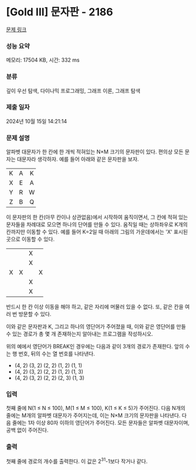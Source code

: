 # [Gold III] 문자판 - 2186 

[문제 링크](https://www.acmicpc.net/problem/2186) 

### 성능 요약

메모리: 17504 KB, 시간: 332 ms

### 분류

깊이 우선 탐색, 다이나믹 프로그래밍, 그래프 이론, 그래프 탐색

### 제출 일자

2024년 10월 15일 14:21:14

### 문제 설명

<p>알파벳 대문자가 한 칸에 한 개씩 적혀있는 N×M 크기의 문자판이 있다. 편의상 모든 문자는 대문자라 생각하자. 예를 들어 아래와 같은 문자판을 보자.</p>

<table class="table table-bordered" style="width: 16%;">
	<tbody>
		<tr>
			<td style="width: 4%; text-align: center;">K</td>
			<td style="width: 4%; text-align: center;">A</td>
			<td style="width: 4%; text-align: center;">K</td>
			<td style="width: 4%; text-align: center;">T</td>
		</tr>
		<tr>
			<td style="width: 4%; text-align: center;">X</td>
			<td style="width: 4%; text-align: center;">E</td>
			<td style="width: 4%; text-align: center;">A</td>
			<td style="width: 4%; text-align: center;">S</td>
		</tr>
		<tr>
			<td style="width: 4%; text-align: center;">Y</td>
			<td style="width: 4%; text-align: center;">R</td>
			<td style="width: 4%; text-align: center;">W</td>
			<td style="width: 4%; text-align: center;">U</td>
		</tr>
		<tr>
			<td style="width: 4%; text-align: center;">Z</td>
			<td style="width: 4%; text-align: center;">B</td>
			<td style="width: 4%; text-align: center;">Q</td>
			<td style="width: 4%; text-align: center;">P</td>
		</tr>
	</tbody>
</table>

<p>이 문자판의 한 칸(아무 칸이나 상관없음)에서 시작하여 움직이면서, 그 칸에 적혀 있는 문자들을 차례대로 모으면 하나의 단어를 만들 수 있다. 움직일 때는 상하좌우로 K개의 칸까지만 이동할 수 있다. 예를 들어 K=2일 때 아래의 그림의 가운데에서는 'X' 표시된 곳으로 이동할 수 있다.</p>

<table class="table table-bordered" style="width: 20%;">
	<tbody>
		<tr>
			<td style="width: 4%; text-align: center;"> </td>
			<td style="width: 4%; text-align: center;"> </td>
			<td style="width: 4%; text-align: center;">X</td>
			<td style="width: 4%; text-align: center;"> </td>
			<td style="width: 4%; text-align: center;"> </td>
		</tr>
		<tr>
			<td style="width: 4%; text-align: center;"> </td>
			<td style="width: 4%; text-align: center;"> </td>
			<td style="width: 4%; text-align: center;">X</td>
			<td style="width: 4%; text-align: center;"> </td>
			<td style="width: 4%; text-align: center;"> </td>
		</tr>
		<tr>
			<td style="width: 4%; text-align: center;">X</td>
			<td style="width: 4%; text-align: center;">X</td>
			<td style="width: 4%; text-align: center;"> </td>
			<td style="width: 4%; text-align: center;">X</td>
			<td style="width: 4%; text-align: center;">X</td>
		</tr>
		<tr>
			<td style="width: 4%; text-align: center;"> </td>
			<td style="width: 4%; text-align: center;"> </td>
			<td style="width: 4%; text-align: center;">X</td>
			<td style="width: 4%; text-align: center;"> </td>
			<td style="width: 4%; text-align: center;"> </td>
		</tr>
		<tr>
			<td style="width: 4%; text-align: center;"> </td>
			<td style="width: 4%; text-align: center;"> </td>
			<td style="width: 4%; text-align: center;">X</td>
			<td style="width: 4%; text-align: center;"> </td>
			<td style="width: 4%; text-align: center;"> </td>
		</tr>
	</tbody>
</table>

<p>반드시 한 칸 이상 이동을 해야 하고, 같은 자리에 머물러 있을 수 없다. 또, 같은 칸을 여러 번 방문할 수 있다.</p>

<p>이와 같은 문자판과 K, 그리고 하나의 영단어가 주어졌을 때, 이와 같은 영단어를 만들 수 있는 경로가 총 몇 개 존재하는지 알아내는 프로그램을 작성하시오.</p>

<p>위의 예에서 영단어가 BREAK인 경우에는 다음과 같이 3개의 경로가 존재한다. 앞의 수는 행 번호, 뒤의 수는 열 번호를 나타낸다.</p>

<ul>
	<li>(4, 2) (3, 2) (2, 2) (1, 2) (1, 1)</li>
	<li>(4, 2) (3, 2) (2, 2) (1, 2) (1, 3)</li>
	<li>(4, 2) (3, 2) (2, 2) (2, 3) (1, 3)</li>
</ul>

### 입력 

 <p>첫째 줄에 N(1 ≤ N ≤ 100), M(1 ≤ M ≤ 100), K(1 ≤ K ≤ 5)가 주어진다. 다음 N개의 줄에는 M개의 알파벳 대문자가 주어지는데, 이는 N×M 크기의 문자판을 나타낸다. 다음 줄에는 1자 이상 80자 이하의 영단어가 주어진다. 모든 문자들은 알파벳 대문자이며, 공백 없이 주어진다.</p>

### 출력 

 <p>첫째 줄에 경로의 개수를 출력한다. 이 값은 2<sup>31</sup>-1보다 작거나 같다.</p>

